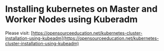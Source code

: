 # Installing kubernetes on Master and Worker Nodes using Kuberadm

Please visit: [https://opensourceeducation.net/kubernetes-cluster-installation-using-kubeadm](https://opensourceeducation.net/kubernetes-cluster-installation-using-kubeadm)
